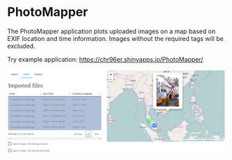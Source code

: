 # PhotoMapper

The PhotoMapper application plots uploaded images on a map based on EXIF location and time information. Images without the required tags will be excluded.

Try example application: https://chr96er.shinyapps.io/PhotoMapper/

![alt tag](https://raw.githubusercontent.com/Chr96er/PhotoMapper/master/inst/application/www/images/README.jpg)
